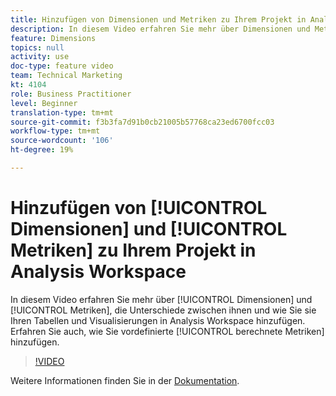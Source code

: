 ```yaml
---
title: Hinzufügen von Dimensionen und Metriken zu Ihrem Projekt in Analysis Workspace
description: In diesem Video erfahren Sie mehr über Dimensionen und Metriken, die Unterschiede zwischen ihnen und wie Sie sie Ihren Tabellen und Visualisierungen in Analysis Workspace hinzufügen. Erfahren Sie auch, wie Sie vordefinierte berechnete Metriken hinzufügen.
feature: Dimensions
topics: null
activity: use
doc-type: feature video
team: Technical Marketing
kt: 4104
role: Business Practitioner
level: Beginner
translation-type: tm+mt
source-git-commit: f3b3fa7d91b0cb21005b57768ca23ed6700fcc03
workflow-type: tm+mt
source-wordcount: '106'
ht-degree: 19%

---
```



# Hinzufügen von [!UICONTROL Dimensionen] und [!UICONTROL Metriken] zu Ihrem Projekt in Analysis Workspace

In diesem Video erfahren Sie mehr über [!UICONTROL Dimensionen] und [!UICONTROL Metriken], die Unterschiede zwischen ihnen und wie Sie sie Ihren Tabellen und Visualisierungen in Analysis Workspace hinzufügen. Erfahren Sie auch, wie Sie vordefinierte [!UICONTROL berechnete Metriken] hinzufügen.

>[!VIDEO](https://video.tv.adobe.com/v/30606/?quality=12)

Weitere Informationen finden Sie in der [Dokumentation](https://docs.adobe.com/content/help/de-DE/analytics/analyze/analysis-workspace/components/analysis-workspace-components.html).
